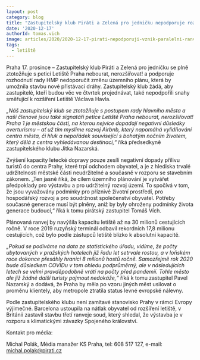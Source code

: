 ```yaml
---
layout: post
category: blog
title: "Zastupitelský klub Piráti a Zelená pro jedničku nepodporuje rozšíření Letiště Praha"
date: '2020-12-17'
authorId: tomas.vich
image: articles/2020/2020-12-17-pirati-nepodporuji-vznik-paralelni-ranveje-pro-letiste-vaclava-havla
tags:
  - letiště
---
```


Praha 17. prosince – Zastupitelský klub Piráti a Zelená pro jedničku se plně ztotožňuje s peticí Letiště Praha nebourat, nerozšiřovat! a podporuje rozhodnutí rady HMP nedoporučit změnu územního plánu, která by umožnila stavbu nové přistávací dráhy. Zastupitelský klub žádá, aby zastupitelé, kteří budou věc ve čtvrtek projednávat, také nepodpořili snahy směřující k rozšíření Letiště Václava Havla.

*„Náš zastupitelský klub se ztotožňuje s postupem rady hlavního města a naši členové jsou také signatáři petice Letiště Praha nebourat, nerozšiřovat! Praha 1 je městskou částí, na kterou nejvíce dopadají negativní důsledky overturismu – ať už tím myslíme rozvoj Airbnb, který napomáhá vylidňování centra města, či hluk a nepořádek související s bohatým nočním životem, který dělá z centra vyhledávanou destinaci,“* říká předsedkyně zastupitelského klubu Jitka Nazarská.

Zvýšení kapacity letecké dopravy pouze zesílí negativní dopady přílivu turistů do centra Prahy, které trpí odchodem obyvatel, a je z hlediska trvalé udržitelnosti městské části neudržitelné a současně v rozporu se stavebním zákonem. „Ten jasně říká, že cílem územního plánování je vytvářet předpoklady pro výstavbu a pro udržitelný rozvoj území. To spočívá v tom, že jsou vyvažovány podmínky pro příznivé životní prostředí, pro hospodářský rozvoj a pro soudržnost společenství obyvatel. Potřeby současné generace musí být plněny, aniž by byly ohroženy podmínky života generace budoucí,“ říká k tomu pirátský zastupitel Tomáš Vích.

Plánovaná ranvej by navýšila kapacitu letiště až na 30 milionů cestujících ročně. V roce 2019 ruzyňský terminál odbavil rekordních 17,8 milionu cestujících, což bylo podle zástupců letiště blízko k absolutní kapacitě.

*„Pokud se podíváme na data ze statistického úřadu, vidíme, že počty ubytovaných v pražských hotelech již řadu let setrvale rostou, a v loňském roce dokonce přesáhly hranici 8 milionů hostů ročně. Samozřejmě rok 2020 bude důsledkem COVIDu v tom ohledu podprůměrný, ale v následujících letech se velmi pravděpodobně vrátí na počty před pandemií. Tohle město ale již žádné další turisty pojmout nedokáže,“* říká k tomu zastupitel Pavel Nazarský a dodává, že Praha by měla po vzoru jiných měst usilovat o proměnu klientely, aby metropole ztratila status levné evropské nálevny.

Podle zastupitelského klubu není zamítavé stanovisko Prahy v rámci Evropy výjimečné. Barcelona ustoupila na nátlak obyvatel od rozšíření letiště, v Británii zastavil stavbu třetí ranveje soud, který shledal, že výstavba je v rozporu s klimatickými závazky Spojeného království.

Kontakt pro média:

Michal Polák, Média manažer KS Praha, tel: 608 517 127, e-mail: michal.polak@pirati.cz

